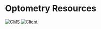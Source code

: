 # Optometry Resources

[![CMS](https://github.com/shivan-s/optom-resources/actions/workflows/cms.yml/badge.svg)](https://github.com/shivan-s/optom-resources/actions/workflows/cms.yml)
[![Client](https://github.com/shivan-s/optom-resources/actions/workflows/client.yml/badge.svg)](https://github.com/shivan-s/optom-resources/actions/workflows/client.yml)
